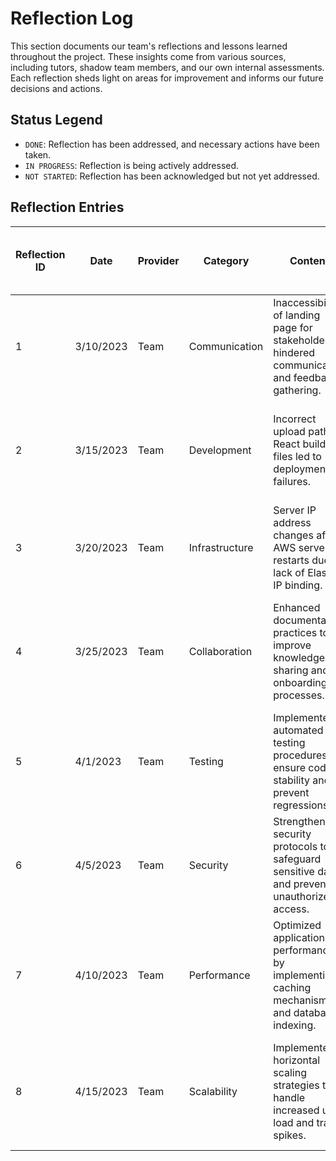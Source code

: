 # Reflection Log

This section documents our team's reflections and lessons learned throughout the project. These insights come from various sources, including tutors, shadow team members, and our own internal assessments. Each reflection sheds light on areas for improvement and informs our future decisions and actions.

## Status Legend

- `DONE`: Reflection has been addressed, and necessary actions have been taken.
- `IN PROGRESS`: Reflection is being actively addressed.
- `NOT STARTED`: Reflection has been acknowledged but not yet addressed.

## Reflection Entries

| Reflection ID | Date       | Provider      | Category     | Content                                                                                                       | Decision & Action (Already Done/Planned to Do)                                                            | Participants                | Status & Done Date |
|---------------|------------|---------------|--------------|---------------------------------------------------------------------------------------------------------------|----------------------------------------------------------------------------------------------------------|-----------------------------|---------------------|
| 1             | 3/10/2023  | Team          | Communication| Inaccessibility of landing page for stakeholders hindered communication and feedback gathering.               | Implemented secure sharing options for landing page access and provided clear instructions to stakeholders. | @ProjectManager, @Developer1 | `DONE` 3/15/2023    |
| 2             | 3/15/2023  | Team          | Development  | Incorrect upload path for React build files led to deployment failures.                                         | Updated upload configurations and conducted thorough testing to ensure correct file paths.                  | @LeadDeveloper, @Developer2 | `DONE` 3/20/2023    |
| 3             | 3/20/2023  | Team          | Infrastructure| Server IP address changes after AWS server restarts due to lack of Elastic IP binding.                        | Configured Elastic IPs for AWS servers to maintain consistent IP addresses.                                  | @SysAdmin, @CloudEngineer  | `DONE` 3/25/2023    |
| 4             | 3/25/2023  | Team          | Collaboration| Enhanced documentation practices to improve knowledge sharing and onboarding processes.                       | Created comprehensive documentation outlining project architecture and development guidelines.             | @DocumentationLead, @DevTeam | `IN PROGRESS` TBD   |
| 5             | 4/1/2023   | Team          | Testing      | Implemented automated testing procedures to ensure code stability and prevent regressions.                      | Integrated automated testing suites into our CI/CD pipeline for continuous code quality monitoring.        | @QAEngineer, @DevOpsEngineer| `NOT STARTED` TBD   |
| 6             | 4/5/2023   | Team          | Security     | Strengthened security protocols to safeguard sensitive data and prevent unauthorized access.                   | Implemented multi-factor authentication and regular security audits to mitigate potential vulnerabilities.  | @SecurityLead, @SysAdmin   | `NOT STARTED` TBD   |
| 7             | 4/10/2023  | Team          | Performance  | Optimized application performance by implementing caching mechanisms and database indexing.                    | Conducted performance profiling and applied optimizations to critical application components.                | @PerformanceLead, @Developer3| `NOT STARTED` TBD   |
| 8             | 4/15/2023  | Team          | Scalability  | Implemented horizontal scaling strategies to handle increased user load and traffic spikes.                    | Deployed auto-scaling configurations and load balancers to distribute traffic efficiently across servers.  | @ScalabilityLead, @CloudEngineer| `NOT STARTED` TBD   |
